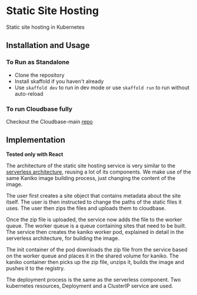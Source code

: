 # Static Site Hosting
Static site hosting in Kubernetes

## Installation and Usage

### To Run as Standalone

- Clone the repository
- Install skaffold if you haven't already
- Use `skaffold dev` to run in dev mode or use `skaffold run` to run without auto-reload

### To run Cloudbase fully 

Checkout the Cloudbase-main [repo](https://github.com/Cloudbase-Project/cloudbase-main)

## Implementation

**Tested only with React**

The architecture of the static site hosting service is very similar to the [serverless architecture](https://github.com/Cloudbase-Project/Serverless), reusing a lot of its components. We make use of the same Kaniko image building process, just changing the content of the image.

The user first creates a site object that contains metadata about the site itself. The user is then instructed to change the paths of the static files it uses. The user then zips the files and uploads them to cloudbase.

Once the zip file is uploaded, the service now adds the file to the worker queue. The worker queue is a queue containing sites that need to be built. The service then creates the kaniko worker pod, explained in detail in the serverless architecture, for building the image.

The init container of the pod downloads the zip file from the service based on the worker queue and places it in the shared volume for kaniko. The kaniko container then picks up the zip file, unzips it, builds the image and pushes it to the registry.

The deployment process is the same as the serverless component. Two kubernetes resources, Deployment and a ClusterIP service are used.

